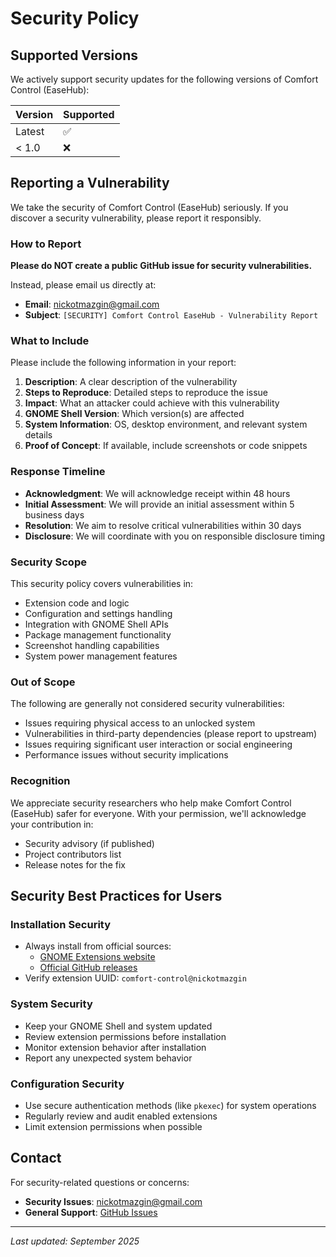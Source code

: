 # Security Policy

## Supported Versions

We actively support security updates for the following versions of Comfort Control (EaseHub):

| Version | Supported          |
| ------- | ------------------ |
| Latest  | :white_check_mark: |
| < 1.0   | :x:                |

## Reporting a Vulnerability

We take the security of Comfort Control (EaseHub) seriously. If you discover a security vulnerability, please report it responsibly.

### How to Report

**Please do NOT create a public GitHub issue for security vulnerabilities.**

Instead, please email us directly at:
- **Email**: [nickotmazgin@gmail.com](mailto:nickotmazgin.dev@gmail.com)
- **Subject**: `[SECURITY] Comfort Control EaseHub - Vulnerability Report`

### What to Include

Please include the following information in your report:

1. **Description**: A clear description of the vulnerability
2. **Steps to Reproduce**: Detailed steps to reproduce the issue
3. **Impact**: What an attacker could achieve with this vulnerability
4. **GNOME Shell Version**: Which version(s) are affected
5. **System Information**: OS, desktop environment, and relevant system details
6. **Proof of Concept**: If available, include screenshots or code snippets

### Response Timeline

- **Acknowledgment**: We will acknowledge receipt within 48 hours
- **Initial Assessment**: We will provide an initial assessment within 5 business days
- **Resolution**: We aim to resolve critical vulnerabilities within 30 days
- **Disclosure**: We will coordinate with you on responsible disclosure timing

### Security Scope

This security policy covers vulnerabilities in:

- Extension code and logic
- Configuration and settings handling
- Integration with GNOME Shell APIs
- Package management functionality
- Screenshot handling capabilities
- System power management features

### Out of Scope

The following are generally not considered security vulnerabilities:

- Issues requiring physical access to an unlocked system
- Vulnerabilities in third-party dependencies (please report to upstream)
- Issues requiring significant user interaction or social engineering
- Performance issues without security implications

### Recognition

We appreciate security researchers who help make Comfort Control (EaseHub) safer for everyone. With your permission, we'll acknowledge your contribution in:

- Security advisory (if published)
- Project contributors list
- Release notes for the fix

## Security Best Practices for Users

### Installation Security

- Always install from official sources:
  - [GNOME Extensions website](https://extensions.gnome.org/extension/8603/comfort-control-easehub/)
  - [Official GitHub releases](https://github.com/nickotmazgin/comfort-control-easehub/releases)
- Verify extension UUID: `comfort-control@nickotmazgin`

### System Security

- Keep your GNOME Shell and system updated
- Review extension permissions before installation
- Monitor extension behavior after installation
- Report any unexpected system behavior

### Configuration Security

- Use secure authentication methods (like `pkexec`) for system operations
- Regularly review and audit enabled extensions
- Limit extension permissions when possible

## Contact

For security-related questions or concerns:
- **Security Issues**: [nickotmazgin@gmail.com](mailto:nickotmazgin.dev@gmail.com)
- **General Support**: [GitHub Issues](https://github.com/nickotmazgin/comfort-control-easehub/issues)

---

*Last updated: September 2025*